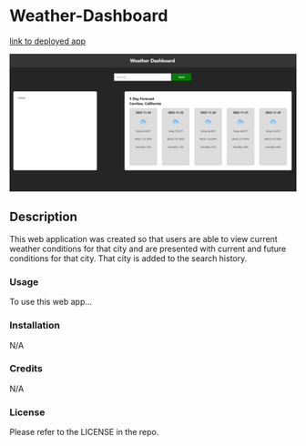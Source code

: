 # Weather-Dashboard

[link to deployed app](https://weather-dashboard-lemon.vercel.app//)

![Screenshot of web app](./assets/images/weather-dashboard.png)

## Description

This web application was created so that users are able to view current weather conditions for that city and are presented with current and future conditions for that city. That city is added to the search history.

### Usage

To use this web app...

### Installation

N/A

### Credits

N/A

### License

Please refer to the LICENSE in the repo.
